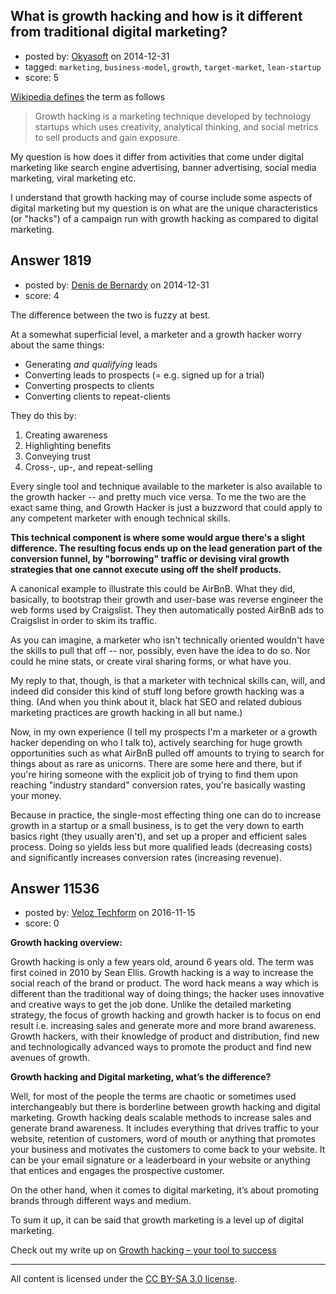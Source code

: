 ## What is growth hacking and how is it different from traditional digital marketing?

- posted by: [Okyasoft](https://stackexchange.com/users/294248/okyasoft) on 2014-12-31
- tagged: `marketing`, `business-model`, `growth`, `target-market`, `lean-startup`
- score: 5

<p><a href="http://en.wikipedia.org/wiki/Growth_hacking" rel="nofollow">Wikipedia defines</a> the term as follows</p>

<blockquote>
  <p>Growth hacking is a marketing technique developed by technology startups which uses creativity, analytical thinking, and social metrics to sell products and gain exposure.</p>
</blockquote>

<p>My question is how does it differ from activities that come under digital marketing like search engine advertising, banner advertising, social media marketing, viral marketing etc. </p>

<p>I understand that growth hacking may of course include some aspects of digital marketing but my question is on what are the unique characteristics (or "hacks") of a campaign run with growth hacking as compared to digital marketing.</p>



## Answer 1819

- posted by: [Denis de Bernardy](https://stackexchange.com/users/182468/denis-de-bernardy) on 2014-12-31
- score: 4

<p>The difference between the two is fuzzy at best.</p>

<p>At a somewhat superficial level, a marketer and a growth hacker worry about the same things:</p>

<ul>
<li>Generating <em>and qualifying</em> leads</li>
<li>Converting leads to prospects (= e.g. signed up for a trial)</li>
<li>Converting prospects to clients</li>
<li>Converting clients to repeat-clients</li>
</ul>

<p>They do this by:</p>

<ol>
<li>Creating awareness</li>
<li>Highlighting benefits</li>
<li>Conveying trust</li>
<li>Cross-, up-, and repeat-selling</li>
</ol>

<p>Every single tool and technique available to the marketer is also available to the growth hacker -- and pretty much vice versa. To me the two are the exact same thing, and Growth Hacker is just a buzzword that could apply to any competent marketer with enough technical skills.</p>

<p><strong>This technical component is where some would argue there's a slight difference. The resulting focus ends up on the lead generation part of the conversion funnel, by "borrowing" traffic or devising viral growth strategies that one cannot execute using off the shelf products.</strong></p>

<p>A canonical example to illustrate this could be AirBnB. What they did, basically, to bootstrap their growth and user-base was reverse engineer the web forms used by Craigslist. They then automatically posted AirBnB ads to Craigslist in order to skim its traffic.</p>

<p>As you can imagine, a marketer who isn't technically oriented wouldn't have the skills to pull that off -- nor, possibly, even have the idea to do so. Nor could he mine stats, or create viral sharing forms, or what have you.</p>

<p>My reply to that, though, is that a marketer with technical skills can, will, and indeed did consider this kind of stuff long before growth hacking was a thing. (And when you think about it, black hat SEO and related dubious marketing practices are growth hacking in all but name.)</p>

<p>Now, in my own experience (I tell my prospects I'm a marketer or a growth hacker depending on who I talk to), actively searching for huge growth opportunities such as what AirBnB pulled off amounts to trying to search for things about as rare as unicorns. There are some here and there, but if you're hiring someone with the explicit job of trying to find them upon reaching "industry standard" conversion rates, you're basically wasting your money.</p>

<p>Because in practice, the single-most effecting thing one can do to increase growth in a startup or a small business, is to get the very down to earth basics right (they usually aren't), and set up a proper and efficient sales process. Doing so yields less but more qualified leads (decreasing costs) and significantly increases conversion rates (increasing revenue).</p>



## Answer 11536

- posted by: [Veloz Techform](https://stackexchange.com/users/9435636/veloz-techform) on 2016-11-15
- score: 0

<p><strong>Growth hacking overview:</strong></p>

<p>Growth hacking is only a few years old, around 6 years old. The term was first coined in 2010 by Sean Ellis. Growth hacking is a way to increase the social reach of the brand or product. The word hack means a way which is different than the traditional way of doing things; the hacker uses innovative and creative ways to get the job done. Unlike the detailed marketing strategy, the focus of growth hacking and growth hacker is to focus on end result i.e. increasing sales and generate more and more brand awareness. Growth hackers, with their knowledge of product and distribution, find new and technologically advanced ways to promote the product and find new avenues of growth.</p>

<p><strong>Growth hacking and Digital marketing, what’s the difference?</strong></p>

<p>Well, for most of the people the terms are chaotic or sometimes used interchangeably but there is borderline between growth hacking and digital marketing. Growth hacking deals scalable methods to increase sales and generate brand awareness. It includes everything that drives traffic to your website, retention of customers, word of mouth or anything that promotes your business and motivates the customers to come back to your website. It can be your email signature or a leaderboard in your website or anything that entices and engages the prospective customer.</p>

<p>On the other hand, when it comes to digital marketing, it’s about promoting brands through different ways and medium.</p>

<p>To sum it up, it can be said that growth marketing is a level up of digital marketing.</p>

<p>Check out my write up on <a href="http://veloztechform.com/blog/growth-hacking-your-tool-to-success/" rel="nofollow noreferrer">Growth hacking – your tool to success</a></p>




---

All content is licensed under the [CC BY-SA 3.0 license](https://creativecommons.org/licenses/by-sa/3.0/).

